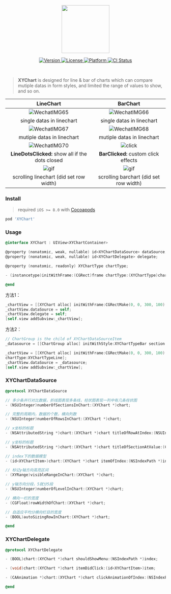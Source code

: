 <p align="center">
<img align="center" width="150" src ="https://user-images.githubusercontent.com/9360037/43032646-0771fd3c-8cef-11e8-913f-034ca293c625.png"/>
</p>

<p align="center">
	<a href="http://cocoapods.org/pods/XYChart">
		<image alt="Version" src="https://img.shields.io/cocoapods/v/XYChart.svg?style=flat">
	</a>
	<a href="http://cocoapods.org/pods/XYChart">
		<image alt="License" src="https://img.shields.io/cocoapods/l/XYChart.svg?style=flat">
	</a>
	<a href="http://cocoapods.org/pods/XYChart">
		<image alt="Platform" src="https://img.shields.io/cocoapods/p/XYChart.svg?style=flat">
	</a>
	<a href="https://travis-ci.org/ZhipingYang/XYChart">
		<image alt="CI Status" src="http://img.shields.io/travis/ZhipingYang/XYChart.svg?style=flat">
	</a>
</p>

<br>

> **XYChart** is designed for line & bar of charts which can compare mutiple datas in form styles, and limited the range of values to show, and so on.

| **LineChart** | **BarChart** |
|:-------:|:---------:|
| ![WechatIMG65](https://user-images.githubusercontent.com/9360037/62707044-4671de00-ba23-11e9-9ddc-57509edba0dc.jpeg) | ![WechatIMG66](https://user-images.githubusercontent.com/9360037/62707048-47a30b00-ba23-11e9-90a9-c414a92da2cc.jpeg) |
| single datas in linechart | single datas in linechart |
| ![WechatIMG67](https://user-images.githubusercontent.com/9360037/62707045-470a7480-ba23-11e9-87c9-25d8b8df1d7b.jpeg) | ![WechatIMG68](https://user-images.githubusercontent.com/9360037/62707047-470a7480-ba23-11e9-9ea1-687185c04f74.jpeg) |
| mutiple datas in linechart | mutiple datas in linechart |
| ![WechatIMG70](https://user-images.githubusercontent.com/9360037/62711726-20047080-ba2c-11e9-8890-022fe4e58df9.jpeg) | ![click](https://user-images.githubusercontent.com/9360037/62712419-5ee6f600-ba2d-11e9-9605-aeaba3097e9b.gif) |
| **LineDotsClicked:** show all if the dots closed | **BarClicked:** custom click effects |
| ![gif](https://user-images.githubusercontent.com/9360037/62709107-54c1f900-ba27-11e9-8312-8fcec88a58d5.gif) | ![gif](https://user-images.githubusercontent.com/9360037/62709087-48d63700-ba27-11e9-86f3-e92e4e1bd094.gif) |
| scrolling linechart (did set row width) | scrolling barchart (did set row width) |


### Install

> required `iOS >= 8.0` with [Cocoapods](https://cocoapods.org/)

```ruby
pod 'XYChart'
```

### Usage

```objective-c
@interface XYChart : UIView<XYChartContainer>

@property (nonatomic, weak, nullable) id<XYChartDataSource> dataSource;
@property (nonatomic, weak, nullable) id<XYChartDelegate> delegate;

@property (nonatomic, readonly) XYChartType chartType;

- (instancetype)initWithFrame:(CGRect)frame chartType:(XYChartType)chartType NS_DESIGNATED_INITIALIZER;

@end
```

方法1：

```objective-c
_chartView = [[XYChart alloc] initWithFrame:CGRectMake(0, 0, 300, 100) chartType:XYChartTypeLine];
_chartView.dataSource = self;
_chartView.delegate = self;
[self.view addSubview:_chartView];
```

方法2：

```objective-c
// ChartGroup is the child of XYChartDataSourceItem
_datasource = [[ChartGroup alloc] initWithStyle:XYChartTypeBar section:2 row:15 width:60];

_chartView = [[XYChart alloc] initWithFrame:CGRectMake(0, 0, 300, 100)    
chartType:XYChartTypeLine];
_chartView.dataSource = _datasource;
[self.view addSubview:_chartView];
```


### XYChartDataSource

```objective-c
@protocol XYChartDataSource

// 多少条并行对比数据，折线图表现多条线，柱状图表现一列中有几条柱状图
- (NSUInteger)numberOfSectionsInChart:(XYChart *)chart;

// 完整的周期内，数据的个数，横向列数
- (NSUInteger)numberOfRowsInChart:(XYChart *)chart;

// x坐标的标题
- (NSAttributedString *)chart:(XYChart *)chart titleOfRowAtIndex:(NSUInteger)index;

// y坐标的标题
- (NSAttributedString *)chart:(XYChart *)chart titleOfSectionAtValue:(CGFloat)sectionValue;

// index下的数据模型
- (id<XYChartItem>)chart:(XYChart *)chart itemOfIndex:(NSIndexPath *)index;

// 标记y轴方向高亮区间
- (XYRange)visibleRangeInChart:(XYChart *)chart;

// y轴方向分段，5就分5段
- (NSUInteger)numberOfLevelInChart:(XYChart *)chart;

// 横向一栏的宽度
- (CGFloat)rowWidthOfChart:(XYChart *)chart;

// 自适应平均分横向栏目的宽度
- (BOOL)autoSizingRowInChart:(XYChart *)chart;

@end

```

### XYChartDelegate

```objective-c
@protocol XYChartDelegate

- (BOOL)chart:(XYChart *)chart shouldShowMenu:(NSIndexPath *)index;

- (void)chart:(XYChart *)chart itemDidClick:(id<XYChartItem>)item;

- (CAAnimation *)chart:(XYChart *)chart clickAnimationOfIndex:(NSIndexPath *)index;

@end
```
